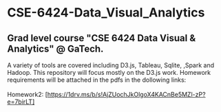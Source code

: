 # CSE-6424-Data_Visual_Analytics
## Grad level course "CSE 6424 Data Visual & Analytics" @ GaTech. 
A variety of tools are covered including D3.js, Tableau, Sqlite, ,Spark and Hadoop. This repository will focus mostly on the D3.js work. Homework requirements will be attached in the pdfs in the dollowing links:
<br/>
<br/> Homework2: [https://1drv.ms/b/s!AjZUochJkOlgoX4KACnBe5MZl-zP?e=7birLT]

